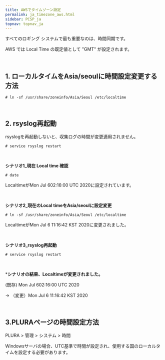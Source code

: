 ```yaml
---
title: AWSでタイムゾーン設定
permalink: ja_timezone_aws.html
sidebar: PCSP_ja
topnav: topnav_ja
---
```


すべてのロギング システムで最も重要なのは、時間同期です。

AWS では Local Time の既定値として "GMT" が設定されます。

<br />

## 1. ローカルタイムをAsia/seoulに時間設定変更する方法

`# ln -sf /usr/share/zoneinfo/Asia/Seoul /etc/localtime`

<br />

## 2. rsyslog再起動

rsyslogを再起動しないと、収集ログの時間が変更適用されません。

`# service rsyslog restart`

<br />

**シナリオ1_現在 Local time 確認**

`# date`
<!-- [![image](/docs/images/Public_Cloud/timezone/01.png){: width="800" }](/docs/images/Public_Cloud/timezone/01.png){: target="_blank"}-->  

LocaltimeがMon Jul 602:16:00 UTC 2020に設定されています。

<br />

**シナリオ2_現在のLocal timeをAsia/seoulに設定変更**

`# ln -sf /usr/share/zoneinfo/Asia/Seoul /etc/localtime`
<!-- [![image](/docs/images/Public_Cloud/timezone/02.png){: width="800" }](/docs/images/Public_Cloud/timezone/02.png){: target="_blank"}-->

LocaltimeがMon Jul 6 11:16:42 KST 2020に変更されました。

<br />

**シナリオ3_rsyslog再起動**

`# service rsyslog restart`

<br />

***シナリオの結果、Localtimeが変更されました。**

(既存) Mon Jul 602:16:00 UTC 2020

→ （変更）Mon Jul 6 11:16:42 KST 2020

<br />

## 3.PLURAページの時間設定方法

PLURA > 管理 > システム > 時間

Windowsサーバの場合、UTC基準で時間が設定され、使用する国のローカルタイムを設定する必要があります。